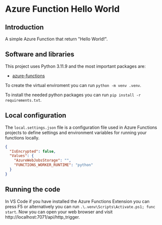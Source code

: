 # Azure Function Hello World

## Introduction

A simple Azure Function that return "Hello World!".

## Software and libraries

This project uses Python 3.11.9 and the most important packages are:

- [azure-functions](https://pypi.org/project/azure-functions/)

To create the virtual enviroment you can run `python -m venv .venv`.

To install the needed python packages you can run `pip install -r requirements.txt`.

## Local configuration

The `local.settings.json` file is a configuration file used in Azure Functions projects to define settings and environment variables for running your functions locally.

```json
{
  "IsEncrypted": false,
  "Values": {
    "AzureWebJobsStorage": "",
    "FUNCTIONS_WORKER_RUNTIME": "python"
  }
}
```

## Running the code

In VS Code if you have installed the Azure Functions Extension you can press F5 or alternatively you can run `.\.venv\Scripts\Activate.ps1; func start`. Now you can open your web browser and visit http://localhost:7071/api/http_trigger.
